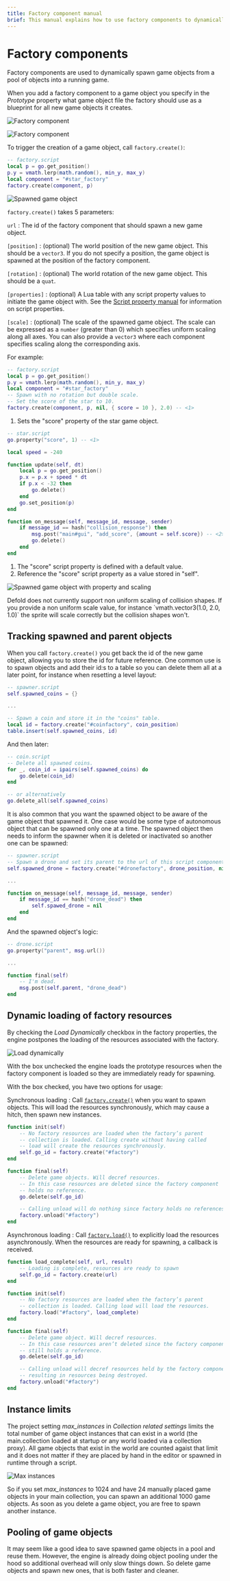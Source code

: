 ```yaml
---
title: Factory component manual
brief: This manual explains how to use factory components to dynamically spawn game objects at runtime.
---
```


# Factory components

Factory components are used to dynamically spawn game objects from a pool of objects into a running game.

When you add a factory component to a game object you specify in the *Prototype* property what game object file the factory should use as a blueprint for all new game objects it creates.

![Factory component](../images/factory/factory_collection.png)

![Factory component](../images/factory/factory_component.png)

To trigger the creation of a game object, call `factory.create()`:

```lua
-- factory.script
local p = go.get_position()
p.y = vmath.lerp(math.random(), min_y, max_y)
local component = "#star_factory"
factory.create(component, p)
```

![Spawned game object](../images/factory/factory_spawned.png)

`factory.create()` takes 5 parameters:

`url`
: The id of the factory component that should spawn a new game object.

`[position]`
: (optional) The world position of the new game object. This should be a `vector3`. If you do not specify a position, the game object is spawned at the position of the factory component.

`[rotation]`
: (optional) The world rotation of the new game object. This should be a `quat`.

`[properties]`
: (optional) A Lua table with any script property values to initiate the game object with. See the [Script property manual](/manuals/script-properties) for information on script properties.

`[scale]`
: (optional) The scale of the spawned game object. The scale can be expressed as a `number` (greater than 0) which specifies uniform scaling along all axes. You can also provide a `vector3` where each component specifies scaling along the corresponding axis.

For example:

```lua
-- factory.script
local p = go.get_position()
p.y = vmath.lerp(math.random(), min_y, max_y)
local component = "#star_factory"
-- Spawn with no rotation but double scale.
-- Set the score of the star to 10.
factory.create(component, p, nil, { score = 10 }, 2.0) -- <1>
```
1. Sets the "score" property of the star game object.

```lua
-- star.script
go.property("score", 1) -- <1>

local speed = -240

function update(self, dt)
    local p = go.get_position()
    p.x = p.x + speed * dt
    if p.x < -32 then
        go.delete()
    end
    go.set_position(p)
end

function on_message(self, message_id, message, sender)
    if message_id == hash("collision_response") then
        msg.post("main#gui", "add_score", {amount = self.score}) -- <2>
        go.delete()
    end
end
```
1. The "score" script property is defined with a default value.
2. Reference the "score" script property as a value stored in "self".

![Spawned game object with property and scaling](../images/factory/factory_spawned2.png)

<div class='sidenote' markdown='1'>
Defold does not currently support non uniform scaling of collision shapes. If you provide a non uniform scale value, for instance `vmath.vector3(1.0, 2.0, 1.0)` the sprite will scale correctly but the collision shapes won't.
</div>

## Tracking spawned and parent objects

When you call `factory.create()` you get back the id of the new game object, allowing you to store the id for future reference. One common use is to spawn objects and add their id:s to a table so you can delete them all at a later point, for instance when resetting a level layout:

```lua
-- spawner.script
self.spawned_coins = {}

...

-- Spawn a coin and store it in the "coins" table.
local id = factory.create("#coinfactory", coin_position)
table.insert(self.spawned_coins, id)
```

And then later:

```lua
-- coin.script
-- Delete all spawned coins.
for _, coin_id = ipairs(self.spawned_coins) do
    go.delete(coin_id)
end

-- or alternatively
go.delete_all(self.spawned_coins)
```

It is also common that you want the spawned object to be aware of the game object that spawned it. One case would be some type of autonomous object that can be spawned only one at a time. The spawned object then needs to inform the spawner when it is deleted or inactivated so another one can be spawned:

```lua
-- spawner.script
-- Spawn a drone and set its parent to the url of this script component
self.spawned_drone = factory.create("#dronefactory", drone_position, nil, { parent = msg.url() })

...

function on_message(self, message_id, message, sender)
    if message_id == hash("drone_dead") then
        self.spawed_drone = nil
    end
end
```

And the spawned object's logic:

```lua
-- drone.script
go.property("parent", msg.url())

...

function final(self)
    -- I'm dead.
    msg.post(self.parent, "drone_dead")
end
```

## Dynamic loading of factory resources

By checking the *Load Dynamically* checkbox in the factory properties, the engine postpones the loading of the resources associated with the factory.

![Load dynamically](../images/factory/load_dynamically.png)

With the box unchecked the engine loads the prototype resources when the factory component is loaded so they are immediately ready for spawning.

With the box checked, you have two options for usage:

Synchronous loading
: Call [`factory.create()`](/ref/factory/#factory.create) when you want to spawn objects. This  will load the resources synchronously, which may cause a hitch, then spawn new instances.

  ```lua
  function init(self)
      -- No factory resources are loaded when the factory’s parent
      -- collection is loaded. Calling create without having called
      -- load will create the resources synchronously.
      self.go_id = factory.create("#factory")
  end
  
  function final(self)  
      -- Delete game objects. Will decref resources.
      -- In this case resources are deleted since the factory component
      -- holds no reference.
      go.delete(self.go_id)

      -- Calling unload will do nothing since factory holds no references
      factory.unload("#factory")
  end
  ```

Asynchronous loading
: Call [`factory.load()`](/ref/factory/#factory.load) to explicitly load the resources asynchronously. When the resources are ready for spawning, a callback is received.

  ```lua
  function load_complete(self, url, result)
      -- Loading is complete, resources are ready to spawn
      self.go_id = factory.create(url)
  end
  
  function init(self)
      -- No factory resources are loaded when the factory’s parent 
      -- collection is loaded. Calling load will load the resources.
      factory.load("#factory", load_complete)
  end
  
  function final(self)
      -- Delete game object. Will decref resources.
      -- In this case resources aren’t deleted since the factory component
      -- still holds a reference.
      go.delete(self.go_id)
  
      -- Calling unload will decref resources held by the factory component,
      -- resulting in resources being destroyed.
      factory.unload("#factory")
  end
  ```

## Instance limits

The project setting *max_instances* in *Collection related settings* limits the total number of game object instances that can exist in a world (the main.collection loaded at startup or any world loaded via a collection proxy). All game objects that exist in the world are counted agaist that limit and it does not matter if they are placed by hand in the editor or spawned in runtime through a script.

![Max instances](../images/factory/factory_max_instances.png)

So if you set *max_instances* to 1024 and have 24 manually placed game objects in your main collection, you can spawn an additional 1000 game objects. As soon as you delete a game object, you are free to spawn another instance.

## Pooling of game objects

It may seem like a good idea to save spawned game objects in a pool and reuse them. However, the engine is already doing object pooling under the hood so additional overhead will only slow things down. So delete game objects and spawn new ones, that is both faster and cleaner.

